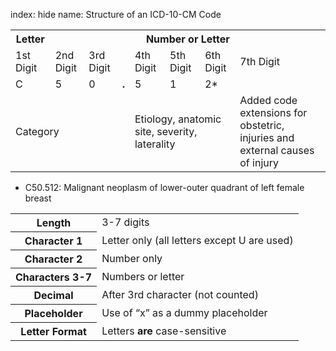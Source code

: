 index: hide
name: Structure of an ICD-10-CM Code

<table class="table table-striped">
	<tbody><tr>
		<th scope="col">Letter</th>
		<th colspan="7" scope="col">Number or Letter</th>
	</tr>
	<tr>
		<td>1st Digit</td>
		<td>2nd Digit</td>
		<td>3rd Digit</td>
		<td>&nbsp;</td>
		<td>4th Digit</td>
		<td>5th Digit</td>
		<td>6th Digit</td>
		<td>7th Digit</td>
	</tr>
	<tr>
		<td>C</td>
		<td>5</td>
		<td>0</td>
		<td><strong>.</strong></td>
		<td>5</td>
		<td>1</td>
		<td>2*</td>
		<td>&nbsp;</td>
	</tr>
	<tr>
		<td colspan="3">Category</td>
		<td>&nbsp;</td>
		<td colspan="3">Etiology,  anatomic site, severity, laterality</td>
		<td>Added code extensions for obstetric, injuries and external causes of injury</td>
	</tr>
</tbody></table>


* C50.512: Malignant neoplasm of lower-outer quadrant of left female breast

<table class="table table-striped">
	<tbody><tr>
		<th scope="row">Length</th>
		<td>3-7 digits</td>
	</tr>
	<tr>
		<th scope="row">Character 1</th>
		<td>Letter only (all letters except U are used)</td>
	</tr>
	<tr>
		<th scope="row">Character 2</th>
		<td>Number  only</td>
	</tr>
	<tr>
	  <th scope="row">Characters 3-7</th>
	  <td>Numbers  or letter</td>
    </tr>
	<tr>
	  <th scope="row">Decimal</th>
	  <td>After  3rd character (not counted)</td>
    </tr>
	<tr>
	  <th scope="row">Placeholder</th>
	  <td>Use  of “x” as a dummy placeholder</td>
    </tr>
	<tr>
	  <th scope="row">Letter Format</th>
	  <td>Letters <strong>are</strong> case-sensitive</td>
    </tr>
</tbody></table>
